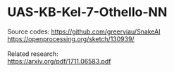 # UAS-KB-Kel-7-Othello-NN
Source codes:
https://github.com/greerviau/SnakeAI <br/>
https://openprocessing.org/sketch/130939/ <br/><br/>
Related research: <br/>
https://arxiv.org/pdf/1711.06583.pdf
